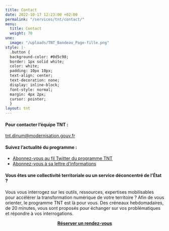 ```yaml
---
title: Contact
date: 2022-10-17 12:23:00 +02:00
permalink: "/services/tnt/contact/"
menu:
  title: Contact
  weight: 70
une:
  image: "/uploads/TNT_Bandeau_Page-fille.png"
style: |-
  .button {
  background-color: #0d5c98;
  border: 1px solid white;
  color: white;
  padding: 10px 10px;
  text-align: center;
  text-decoration: none;
  display: inline-block;
  font-style: normal;
  margin: 4px 2px;
  cursor: pointer;
  }
layout: tnt
---
```


<h4>Pour contacter l’équipe TNT&nbsp;:</h4> 
<p><a href="mailto:tnt.dinum@modernisation.gouv.fr">tnt.dinum@modernisation.gouv.fr</a></p>
<h4>Suivez l’actualité du programme :</h4>
<p><ul><li><a href="https://twitter.com/Programme__TNT" alt="Abonnez-vous au fil Twitter du programme TNT - Lien externe">Abonnez-vous au fil Twitter du programme TNT</a></li>
<li><a href="https://twitter.us18.list-manage.com/subscribe?u=995bcff48d7e506101c167107&amp;id=18818b1a25" alt="Abonnez-vous à sa lettre d’informations - Lien externe">Abonnez-vous à sa lettre d’informations</a></li></ul><p></p>



<div class="noir encadre"><h4>Vous êtes une collectivité territoriale ou un service déconcentré de l’État ?</h4> <p>Vous vous interrogez sur les outils, ressources, expertises mobilisables pour accélérer la transformation numérique de votre territoire ? Afin de vous orienter, le programme TNT est là pour vous. Des créneaux hebdomadaires, de 20 minutes, vous sont proposés pour échanger sur vos problématiques et répondre à vos interrogations.</p> 
<div style="margin-bottom: 20px; margin-top: 10px;" align="center"><a href="https://calendly.com/dinum-programme-tnt/rdv-tnt" class="button" alt="S'inscrire à un créneau - Lien externe"><b>Réserver un rendez-vous</b></a> 
</div>
</div>
